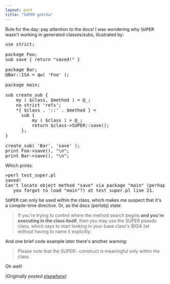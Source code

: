 ```yaml
---
layout: post
title: "SUPER gotcha"
---
```




<p>Rule for the day: pay attention to the docs! I was wondering why <tt>SUPER</tt> wasn't working in generated classes/subs, illustrated by:</p>

<pre>
use strict;
  
package Foo;
sub save { return "saved!" }
  
package Bar;
@Bar::ISA = qw( 'Foo' );
  
package main;
  
sub create_sub {
    my ( $class, $method ) = @_;
    no strict 'refs';
    *{ $class . '::' . $method } = 
      sub {
          my ( $class ) = @_;
          return $class->SUPER::save();
      };
}
  
create_sub( 'Bar', 'save' );
print Foo->save(), "\n";
print Bar->save(), "\n";
</pre>

<p>Which prints:

<pre>
>perl test_super.pl
saved!
Can't locate object method "save" via package "main" (perhaps
   you forgot to load "main"?) at test_super.pl line 21.
</pre>

<p><tt>SUPER</tt> can only be used within the class, which makes me suspect that it's a compile-time directive. Or, as the docs (perlobj) state:</p>

<blockquote>If you're trying to control where the method search begins <b>and you're executing in the class itself</b>, then you may use the SUPER pseudo class, which says to start looking in your base class's @ISA list without having to name it explicitly:</blockquote>

<p>And one brief code example later there's another warning:</p>

<blockquote>Please note that the SUPER:: construct is meaningful only within the class.</blockquote>

<p>Oh well!</p>

<p><em>(Originally posted <a href="http://use.perl.org/~lachoy/journal/7212">elsewhere</a>)</em></p>


